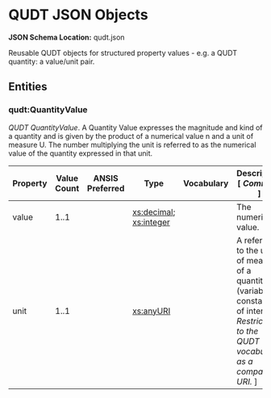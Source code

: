 # QUDT JSON Objects
**JSON Schema Location:** qudt.json

Reusable QUDT objects for structured property values - e.g. a QUDT quantity: a value/unit pair.

## Entities

### qudt:QuantityValue

*QUDT QuantityValue*. A Quantity Value expresses the magnitude and kind of a quantity and is given by the product of a numerical value n and a unit of measure U. The number multiplying the unit is referred to as the numerical value of the quantity expressed in that unit.

| Property | Value Count | ANSIS Preferred | Type | Vocabulary | Description \[ _Comment_ \] |
| -------- | ----------- | --------------- | ---- | ---------- | ------------------------- |
| value | 1..1 |  | [xs:decimal](https://www.w3.org/TR/xmlschema-2/#decimal); [xs:integer](https://www.w3.org/TR/xmlschema-2/#integer) |  | The numerical value. |
| unit | 1..1 |  | [xs:anyURI](https://www.w3.org/TR/xmlschema-2/#anyURI) |  | A reference to the unit of measure of a quantity (variable or constant) of interest.\[ _Restricted to the QUDT vocabulary as a compact URI._ \] |


